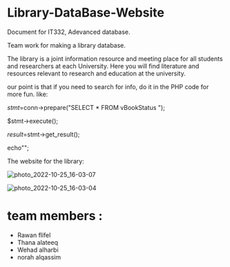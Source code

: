 # Library-DataBase-Website

Document for IT332, Adevanced database.

Team work for making a library database.

The library is a joint information resource and meeting place for all students and researchers at each
University.
Here you will find literature and resources relevant to research and education at the university.

our point is that if you need to search for info, do it in the PHP code for more fun.
like:

$stmt=$conn->prepare("SELECT * FROM vBookStatus ");

$stmt->execute();

$result=$stmt->get_result();

echo"";


The website for the library:

![photo_2022-10-25_16-03-07](https://user-images.githubusercontent.com/95292807/199461119-1fda6dd0-ffef-48e2-a1cc-6ab10cc10b28.jpg)

![photo_2022-10-25_16-03-04](https://user-images.githubusercontent.com/95292807/199461124-7e9e532d-ea22-4bbd-887c-7e39e8428f25.jpg)

# team members :
* Rawan flifel
* Thana alateeq
* Wehad alharbi
* norah alqassim
